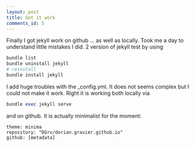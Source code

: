 ```yaml
---
layout: post
title: Got it work
comments_id: 5
---
```


Finally I got jekyll work on github ... as well as locally.
Took me a day to understand little mistakes I did. 2 version of jekyll test by using
```ruby
bundle list
bundle uninstall jekyll
# reinstall
bundle install jekyll
```

I add huge troubles with the _config.yml. It does not seems complex but I could not make it work.
Right it is working both locally via
```ruby
bundle exec jekyll serve
``` 
and on github.
It is actually minimalist for the moment:
```
theme: minima
repository: "DGrv/dorian.gravier.github.io"
github: [metadata]
```
